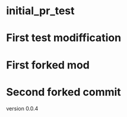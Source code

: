 # initial_pr_test
# First test modiffication
# First forked mod
# Second forked commit
version 0.0.4
